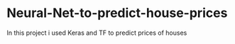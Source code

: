 # Neural-Net-to-predict-house-prices
In this project i used Keras and TF to predict prices of houses
